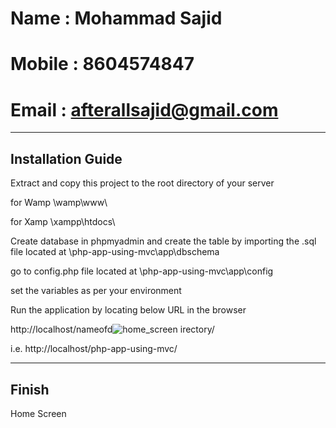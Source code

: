 # Name : Mohammad Sajid
# Mobile : 8604574847
# Email : afterallsajid@gmail.com

---------------------------------------------------------------
Installation Guide
---------------------------------------------------------------

Extract and copy this project to the root directory of your server

for Wamp
\wamp\www\

for Xamp
\xampp\htdocs\

Create database in phpmyadmin and create the table by importing the .sql file located at 
\php-app-using-mvc\app\dbschema

go to config.php file located at 
\php-app-using-mvc\app\config

set the variables as per your environment

Run the application by locating below URL in the browser

http://localhost/nameofd![home_screen](https://user-images.githubusercontent.com/66771414/120653213-1d46fb00-c49e-11eb-9eba-8d8d3476f328.jpg)
irectory/

i.e. http://localhost/php-app-using-mvc/

-------------------------------------------------------------------
Finish
-------------------------------------------------------------------
  
Home Screen
  
